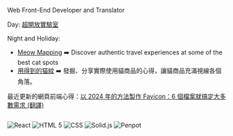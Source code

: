 Web Front-End Developer and Translator

Day: [超開放實驗室](https://ooopenlab.cc)

Night and Holiday:
- [Meow Mapping](https://meow.carrier.express) ➡️ Discover authentic travel experiences at some of the best cat spots
- [用得到的猫紋](https://goods.carrier.express) ➡️ 發掘、分享實際使用貓商品的心得，讓貓商品充滿視線各個角落。

最近更新的網頁前端心得：[以 2024 年的方法製作 Favicon：6 個檔案就搞定大多數需求 (翻譯)](https://build.intersection.tw/how-to-favicon)

<p style="display:inline-block;">

  <img src="https://img.shields.io/badge/React-61DAFB.svg?style=for-the-badge&logo=React&logoColor=black" alt="React"/>

  <img src="https://img.shields.io/badge/HTML5-E34F26.svg?style=for-the-badge&logo=HTML5&logoColor=white" alt="HTML 5"/>

  <img src="https://img.shields.io/badge/CSS-663399.svg?style=for-the-badge&logo=css&logoColor=white" alt="CSS"/>

  <img src="https://img.shields.io/badge/SOLID-2C4F7C.svg?style=for-the-badge&logo=solid&logoColor=white" alt="Solid.js"/>

  <img src="https://img.shields.io/badge/PENPOT-00D1B8.svg?style=for-the-badge&logo=penpot&logoColor=black" alt="Penpot"/>

</p>
